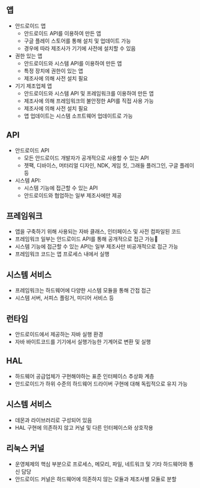 ## 앱
- 안드로이드 앱
  - 안드로이드 API를 이용하여 만든 앱
  - 구글 플레이 스토어를 통해 설치 및 업데이트 가능
  - 경우에 따라 제조사가 기기에 사전에 설치할 수 있음
- 권한 있는 앱
  - 안드로이드와 시스템 API를 이용하여 만든 앱
  - 특정 장치에 권한이 있는 앱
  - 제조사에 의해 사전 설치 필요
- 기기 제조업체 앱
  - 안드로이드와 시스템 API 및 프레임워크를 이용하여 만든 앱
  - 제조사에 의해 프레임워크의 불안정한 API를 직접 사용 가능
  - 제조사에 의해 사전 설치 필요
  - 앱 업데이트는 시스템 소프트웨어 업데이트로 가능

## API
- 안드로이드 API
  - 모든 안드로이드 개발자가 공개적으로 사용할 수 있는 API
  - 젯팩, 디바이스, 머터리얼 디자인, NDK, 게임 킷, 그래들 플러그인, 구글 플레이 등
- 시스템 API:
  - 시스템 기능에 접근할 수 있는 API
  - 안드로이드와 협업하는 일부 제조사에만 제공

## 프레임워크
- 앱을 구축하기 위해 사용되는 자바 클래스, 인터페이스 및 사전 컴파일된 코드
- 프레임워크 일부는 안드로이드 API를 통해 공개적으로 접근 가능
- 시스템 기능에 접근할 수 있는 API는 일부 제조사만 비공개적으로 접근 가능
- 프레임워크 코드는 앱 프로세스 내에서 실행

## 시스템 서비스
- 프레임워크는 하드웨어에 다양한 시스템 모듈을 통해 간접 접근
- 시스템 서버, 서피스 플링거, 미디어 서비스 등

## 런타임
- 안드로이드에서 제공하는 자바 실행 환경
- 자바 바이트코드를 기기에서 실행가능한 기계어로 변환 및 실행

## HAL
- 하드웨어 공급업체가 구현해야하는 표준 인터페이스 추상화 계층
- 안드로이드가 하위 수준의 하드웨어 드라이버 구현에 대해 독립적으로 유지 가능

## 시스템 서비스
- 데몬과 라이브러리로 구성되어 있음
- HAL 구현에 의존하지 않고 커널 및 다른 인터페이스와 상호작용

## 리눅스 커널
- 운영체제의 핵심 부분으로 프로세스, 메모리, 파일, 네트워크 및 기타 하드웨어와 통신 담당
- 안드로이드 커널은 하드웨어에 의존하지 않는 모듈과 제조사별 모듈로 분할
